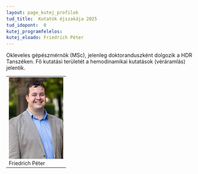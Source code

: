 ```yaml
---
layout: page_kutej_profilok
tud_title:  Kutatók éjszakája 2025
tud_idopont:  0
kutej_programfelelos: 
kutej_eloado: Friedrich Péter
---
```


Okleveles gépészmérnök (MSc), jelenleg doktoranduszként dolgozik a HDR Tanszéken. Fő kutatási területét a hemodinamikai kutatások (véráramlás) jelentik.  

<table class="picture">
<tr>
<td>

<div class="gallery">
    <img src="images/Friedrich_Peter.png" max-width="250" max-height="200">
  <div class="desc">Friedrich Péter</div>
</div>

</td>
</tr>
</table>
